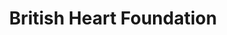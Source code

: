 ---
title: "British Heart Foundation"
url: /frinton-on-sea/british-heart-foundation/
shop: Gebrauchtwaren
---